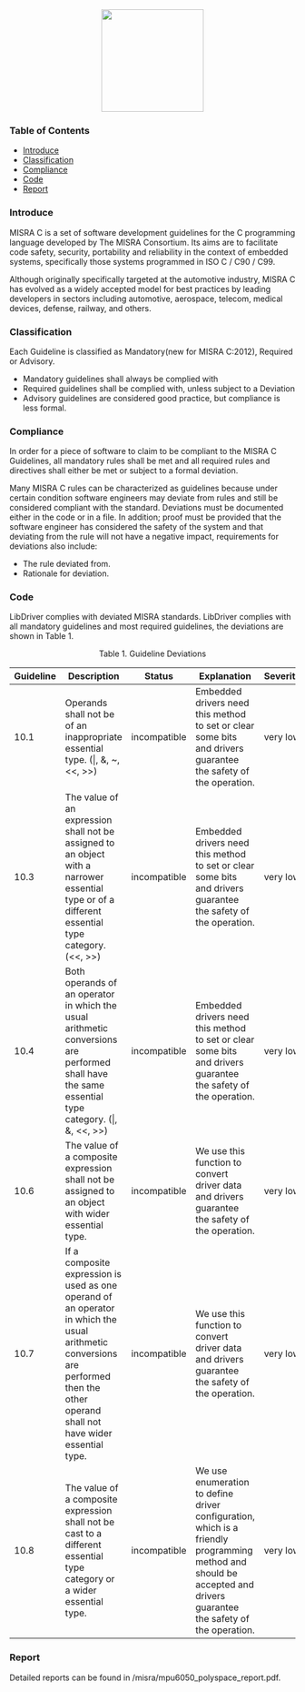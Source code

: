 <div align=center>
<img src="/doc/image/misra.svg" width="180" height="180"/>
</div>

### Table of Contents

  - [Introduce](#Introduce)
  - [Classification](#Classification)
  - [Compliance](#Compliance)
  - [Code](#Code)
  - [Report](#Report)

### Introduce

MISRA C is a set of software development guidelines for the C programming language developed by The MISRA Consortium. Its aims are to facilitate code safety, security, portability and reliability in the context of embedded systems, specifically those systems programmed in ISO C / C90 / C99.

Although originally specifically targeted at the automotive industry, MISRA C has evolved as a widely accepted model for best practices by leading developers in sectors including automotive, aerospace, telecom, medical devices, defense, railway, and others.

### Classification

Each Guideline is classified as Mandatory(new for MISRA C:2012), Required or Advisory.

- Mandatory guidelines shall always be complied with
- Required guidelines shall be complied with, unless subject to a Deviation
- Advisory guidelines are considered good practice, but compliance is less formal.

### Compliance

In order for a piece of software to claim to be compliant to the MISRA C Guidelines, all mandatory rules shall be met and all required rules and directives shall either be met or subject to a formal deviation.

Many MISRA C rules can be characterized as guidelines because under certain condition software engineers may deviate from rules and still be considered compliant with the standard. Deviations must be documented either in the code or in a file. In addition; proof must be provided that the software engineer has considered the safety of the system and that deviating from the rule will not have a negative impact, requirements for deviations also include:

- The rule deviated from.
- Rationale for deviation.

### Code

LibDriver complies with deviated MISRA standards. LibDriver complies with all mandatory guidelines and most required guidelines, the deviations are shown in Table 1.

<div align=center> Table 1. Guideline Deviations </div>

| Guideline | Description                                                  | Status       | Explanation                                                  | Severity |
| --------- | ------------------------------------------------------------ | ------------ | ------------------------------------------------------------ | -------- |
| 10.1      | Operands shall not be of an inappropriate essential type. (\|, &, ~, <<, >>) | incompatible | Embedded drivers need this method to set or clear some bits and drivers guarantee the safety of the operation. | very low |
| 10.3      | The value of an expression shall not be assigned to an object with a narrower essential type or of a different essential type category.  (<<, >>) | incompatible | Embedded drivers need this method to set or clear some bits and drivers guarantee the safety of the operation. | very low |
| 10.4      | Both operands of an operator in which the usual arithmetic conversions are performed shall have the same essential type category.  (\|, &, <<, >>) | incompatible | Embedded drivers need this method to set or clear some bits and drivers guarantee the safety of the operation. | very low |
| 10.6      | The value of a composite expression shall not be assigned to an object     with wider essential type. | incompatible | We use this function to convert driver data and drivers guarantee the safety of the operation. | very low |
| 10.7      | If a composite expression is used as one operand of an operator in which     the usual arithmetic conversions are performed then the other operand     shall not have wider essential type. | incompatible | We use this function to convert driver data and drivers guarantee the safety of the operation. | very low |
| 10.8      | The value of a composite expression shall not be cast to a different essential type category or a wider essential type. | incompatible | We use enumeration to define driver configuration, which is a friendly programming method and should be accepted and drivers guarantee the safety of the operation. | very low |

### Report

Detailed reports can be found in /misra/mpu6050_polyspace_report.pdf.
